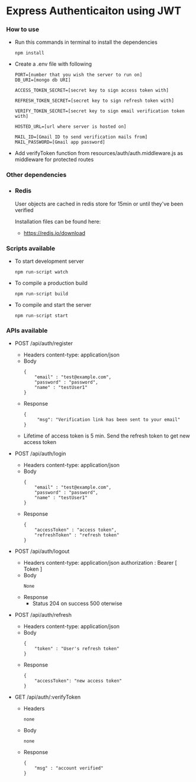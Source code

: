 # Express Authenticaiton using JWT

### How to use
- Run this commands in terminal to install the dependencies

    ``` 
    npm install
    ```
- Create a .env file with following 
    ```
    PORT=[number that you wish the server to run on]
    DB_URI=[mongo db URI]

    ACCESS_TOKEN_SECRET=[secret key to sign access token with]

    REFRESH_TOKEN_SECRET=[secret key to sign refresh token with]

    VERIFY_TOKEN_SECRET=[secret key to sign email verification token with]

    HOSTED_URL=[url where server is hosted on]

    MAIL_ID=[Gmail ID to send verification mails from]
    MAIL_PASSWORD=[Gmail app password]
    ```
- Add verifyToken function from resources/auth/auth.middleware.js as middleware for protected routes

### Other dependencies
- ### Redis
    User objects are cached in redis store for 15min or until they've been verified

    Installation files can be found here:    
    - https://redis.io/download

### Scripts available
- To start development server
    ```
    npm run-script watch
    ```
- To compile a production build
    ```
    npm run-script build
    ```
- To compile and start the server
    ```
    npm run-script start
    ```

### APIs available
- POST /api/auth/register
    - Headers
        content-type: application/json
    - Body
        ```
        {
            "email" : "test@example.com",
            "password" : "password",
            "name" : "testUser1"
        }  
        ```
    - Response
        ```
        {
             "msg": "Verification link has been sent to your email"
        }
        ```
    - Lifetime of access token is 5 min. Send the refresh token to get new access token
- POST /api/auth/login
    - Headers
        content-type: application/json
    - Body
        ```
        {
            "email" : "test@example.com",
            "password" : "password",
            "name" : "testUser1"
        }  
        ```
    - Response 
        ```
        {
            "accessToken" : "access token",
            "refreshToken" : "refresh token"
        }
        ```
- POST /api/auth/logout
    - Headers
        content-type: application/json
        authorization : Bearer [ Token ]
    - Body
        ```
        None
        ```
    - Response
        - Status 204 on success 500 oterwise

- POST /api/auth/refresh
    - Headers
        content-type: application/json
    - Body
        ```
        {
            "token" : "User's refresh token"
        }  
        ```
    - Response
        ```
        {
            "accessToken": "new access token"
        }
        ```
- GET /api/auth/:verifyToken
    - Headers
        ``` 
        none
        ```
    - Body
        ``` 
        none
        ```
    - Response
        ``` 
        {
            "msg" : "account verified"
        }
        ```


